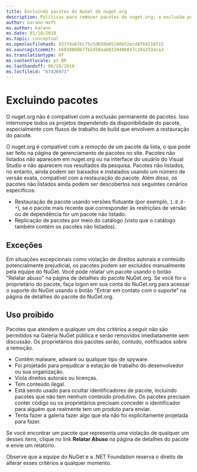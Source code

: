 ```yaml
---
title: Excluindo pacotes do NuGet de nuget.org
description: Políticas para remover pacotes do nuget.org; a exclusão permanente não é compatível, exceto quando os pacotes violam outras políticas.
author: karann-msft
ms.author: karann
ms.date: 01/18/2018
ms.topic: conceptual
ms.openlocfilehash: 833f4a67bc75c5d650e85180b52ecd8f69218f15
ms.sourcegitcommit: b6810860b77b2d50aab031040b047c20a333aca3
ms.translationtype: HT
ms.contentlocale: pt-BR
ms.lasthandoff: 06/28/2019
ms.locfileid: "67426971"
---
```

# <a name="deleting-packages"></a>Excluindo pacotes

O nuget.org não é compatível com a exclusão permanente de pacotes. Isso interrompe todos os projetos dependendo da disponibilidade do pacote, especialmente com fluxos de trabalho de build que envolvem a restauração do pacote.

O nuget.org é compatível com a *remoção* de um pacote da lista, o que pode ser feito na página de gerenciamento de pacotes no site. Pacotes não listados não aparecem em nuget.org ou na interface do usuário do Visual Studio e não aparecem nos resultados da pesquisa. Pacotes não listados, no entanto, ainda podem ser baixados e instalados usando um número de versão exata, compatível com a restauração do pacote. Além disso, os pacotes não listados ainda podem ser descobertos nos seguintes cenários específicos:

- Restauração de pacote usando versões flutuante (por exemplo, `1.0.0-*`), se o pacote mais recente que corresponder às restrições de versão ou de dependência for um pacote não listado.
- Replicação de pacotes por meio do catálogo (visto que o catálogo também contém os pacotes não listados).

## <a name="exceptions"></a>Exceções

Em situações excepcionais como violação de direitos autorais e conteúdo potencialmente prejudicial, os pacotes podem ser excluídos manualmente pela equipe do NuGet. Você pode relatar um pacote usando o botão "Relatar abuso" na página de detalhes do pacote NuGet.org. Se você for o proprietário do pacote, faça logon em sua conta do NuGet.org para acessar o suporte do NuGet usando o botão "Entrar em contato com o suporte" na página de detalhes do pacote do NuGet.org.

## <a name="prohibited-use"></a>Uso proibido

Pacotes que atendem a qualquer um dos critérios a seguir não são permitidos na Galeria NuGet pública e serão removidos imediatamente sem discussão. Os proprietários dos pacotes serão, contudo, notificados sobre a remoção.

- Contém malware, adware ou qualquer tipo de spyware.
- Foi projetado para prejudicar a estação de trabalho do desenvolvedor ou sua organização.
- Viola direitos autorais ou licenças.
- Tem conteúdo ilegal.
- Está sendo usado para ocultar identificadores de pacote, incluindo pacotes que não tem nenhum conteúdo produtivo. Os pacotes precisam conter código ou os proprietários precisam conceder o identificador para alguém que realmente tem um produto para enviar.
- Tenta fazer a galeria fazer algo que ela não foi explicitamente projetada para fazer.

Se você encontrar um pacote que representa uma violação de qualquer um desses itens, clique no link **Relatar Abuso** na página de detalhes do pacote e envie um relatório.

Observe que a equipe do NuGet e a .NET Foundation reserva o direito de alterar esses critérios a qualquer momento.
